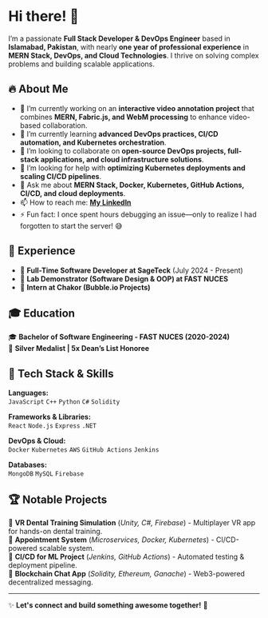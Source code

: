# Hi there! 👋  

I’m a passionate **Full Stack Developer & DevOps Engineer** based in **Islamabad, Pakistan**, with nearly **one year of professional experience** in **MERN Stack, DevOps, and Cloud Technologies**. I thrive on solving complex problems and building scalable applications.  

## 🔥 About Me  
- 🔭 I’m currently working on an **interactive video annotation project** that combines **MERN, Fabric.js, and WebM processing** to enhance video-based collaboration.  
- 🌱 I’m currently learning **advanced DevOps practices, CI/CD automation, and Kubernetes orchestration**.  
- 👯 I’m looking to collaborate on **open-source DevOps projects, full-stack applications, and cloud infrastructure solutions**.  
- 🤔 I’m looking for help with **optimizing Kubernetes deployments and scaling CI/CD pipelines**.  
- 💬 Ask me about **MERN Stack, Docker, Kubernetes, GitHub Actions, CI/CD, and cloud deployments**.  
- 📫 How to reach me: **[My LinkedIn](https://www.linkedin.com/in/saman-saeed-06513b255/)**   
- ⚡ Fun fact: I once spent hours debugging an issue—only to realize I had forgotten to start the server! 😅  

## 🚀 Experience  
- 🔹 **Full-Time Software Developer at SageTeck** (July 2024 - Present)  
- 🔹 **Lab Demonstrator (Software Design & OOP) at FAST NUCES**  
- 🔹 **Intern at Chakor (Bubble.io Projects)**  

## 🎓 Education  
🎓 **Bachelor of Software Engineering - FAST NUCES (2020-2024)**  
🥈 **Silver Medalist | 5x Dean’s List Honoree**  

## 🔧 Tech Stack & Skills  
**Languages:**  
`JavaScript` `C++` `Python` `C#` `Solidity`  

**Frameworks & Libraries:**  
`React` `Node.js` `Express` `.NET`  

**DevOps & Cloud:**  
`Docker` `Kubernetes` `AWS` `GitHub Actions` `Jenkins`  

**Databases:**  
`MongoDB` `MySQL` `Firebase`  

## 🏆 Notable Projects  
📌 **VR Dental Training Simulation** (*Unity, C#, Firebase*) - Multiplayer VR app for hands-on dental training.  
📌 **Appointment System** (*Microservices, Docker, Kubernetes*) - CI/CD-powered scalable system.  
📌 **CI/CD for ML Project** (*Jenkins, GitHub Actions*) - Automated testing & deployment pipeline.  
📌 **Blockchain Chat App** (*Solidity, Ethereum, Ganache*) - Web3-powered decentralized messaging.  

---

✨ **Let's connect and build something awesome together!** 🚀  
